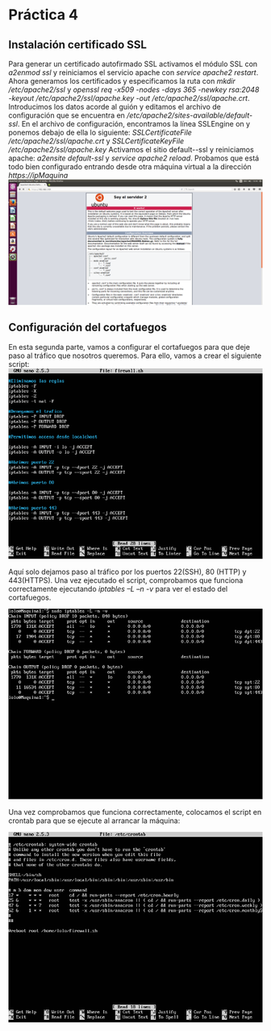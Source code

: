 # Práctica 4
## Instalación certificado SSL

Para generar un certificado autofirmado SSL activamos el módulo SSL con *a2enmod ssl* y reiniciamos el servicio apache con *service apache2 restart*.
Ahora generamos los certificados y especificamos la ruta con *mkdir /etc/apache2/ssl* y  *openssl req -x509 -nodes -days 365 -newkey rsa:2048 -keyout     /etc/apache2/ssl/apache.key -out /etc/apache2/ssl/apache.crt*.
Introducimos los datos acorde al guión y editamos el archivo de configuración que se encuentra en  */etc/apache2/sites-available/default-ssl*.
En el archivo de configuración, encontramos la línea  SSLEngine on y ponemos debajo de ella lo siguiente: *SSLCertificateFile /etc/apache2/ssl/apache.crt* y *SSLCertificateKeyFile /etc/apache2/ssl/apache.key*
Activamos el sitio default--ssl y reiniciamos apache: *a2ensite default-ssl* y *service apache2 reload*.
Probamos que está todo bien configurado entrando desde otra máquina virtual a la dirección *https://ipMaquina*
![img](https://github.com/cvlolo/SWAP/blob/master/practica4/ssl.png)


## Configuración del cortafuegos

En esta segunda parte, vamos a configurar el cortafuegos para que deje paso al tráfico que nosotros queremos.
Para ello, vamos a crear el siguiente script:
![img](https://github.com/cvlolo/SWAP/blob/master/practica4/firewall.png)

Aquí solo dejamos paso al tráfico por los puertos 22(SSH), 80 (HTTP) y 443(HTTPS).
Una vez ejecutado el script, comprobamos que funciona correctamente ejecutando *iptables –L –n -v* para ver el estado del cortafuegos.

![img](https://github.com/cvlolo/SWAP/blob/master/practica4/puertos.png)

Una vez comprobamos que funciona correctamente, colocamos el script en crontab para que se ejecute al arrancar la máquina:

![img](https://github.com/cvlolo/SWAP/blob/master/practica4/crontab.png)

